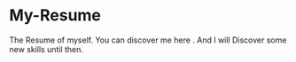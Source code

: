 # My-Resume
The Resume of myself. You can discover me here . And I will Discover some new skills until then. 
